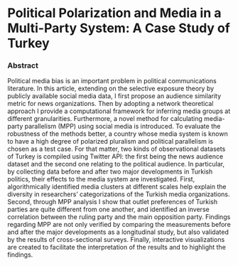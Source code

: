 # Political Polarization and Media in a Multi-Party System: A Case Study of Turkey

### Abstract

Political media bias is an important problem in political communications literature. In this article, extending on the selective exposure theory by publicly available social media data, I first propose an audience similarity metric for news organizations. Then by adopting a network theoretical approach I provide a computational framework for inferring media groups at different granularities. Furthermore, a novel method for calculating media-party parallelism (MPP) using social media is introduced. To evaluate the robustness of the methods better, a country whose media system is known to have a high degree of polarized pluralism and political parallelism is chosen as a test case. For that matter, two kinds of observational datasets of Turkey is compiled using Twitter API: the first being the news audience dataset and the second one relating to the political audience. In particular, by collecting data before and after two major developments in Turkish politics, their effects to the media system are investigated. First, algorithmically identified media clusters at different scales help explain the diversity in researchers’ categorizations of the Turkish media organizations. Second, through MPP analysis I show that outlet preferences of Turkish parties are quite different from one another, and identified an inverse correlation between the ruling party and the main opposition party. Findings regarding MPP are not only verified by comparing the measurements before and after the major developments as a longitudinal study, but also validated by the results of cross-sectional surveys. Finally, interactive visualizations are created to facilitate the interpretation of the results and to highlight the findings.
